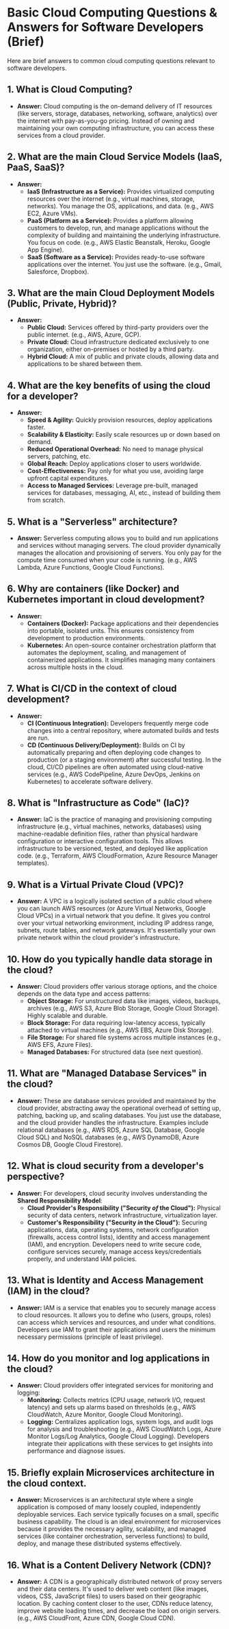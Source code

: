 # Basic Cloud Computing Questions & Answers for Software Developers (Brief)

Here are brief answers to common cloud computing questions relevant to software developers.

## 1. What is Cloud Computing?
*   **Answer:** Cloud computing is the on-demand delivery of IT resources (like servers, storage, databases, networking, software, analytics) over the internet with pay-as-you-go pricing. Instead of owning and maintaining your own computing infrastructure, you can access these services from a cloud provider.

## 2. What are the main Cloud Service Models (IaaS, PaaS, SaaS)?
*   **Answer:**
    *   **IaaS (Infrastructure as a Service):** Provides virtualized computing resources over the internet (e.g., virtual machines, storage, networks). You manage the OS, applications, and data. (e.g., AWS EC2, Azure VMs).
    *   **PaaS (Platform as a Service):** Provides a platform allowing customers to develop, run, and manage applications without the complexity of building and maintaining the underlying infrastructure. You focus on code. (e.g., AWS Elastic Beanstalk, Heroku, Google App Engine).
    *   **SaaS (Software as a Service):** Provides ready-to-use software applications over the internet. You just use the software. (e.g., Gmail, Salesforce, Dropbox).

## 3. What are the main Cloud Deployment Models (Public, Private, Hybrid)?
*   **Answer:**
    *   **Public Cloud:** Services offered by third-party providers over the public internet. (e.g., AWS, Azure, GCP).
    *   **Private Cloud:** Cloud infrastructure dedicated exclusively to one organization, either on-premises or hosted by a third party.
    *   **Hybrid Cloud:** A mix of public and private clouds, allowing data and applications to be shared between them.

## 4. What are the key benefits of using the cloud for a developer?
*   **Answer:**
    *   **Speed & Agility:** Quickly provision resources, deploy applications faster.
    *   **Scalability & Elasticity:** Easily scale resources up or down based on demand.
    *   **Reduced Operational Overhead:** No need to manage physical servers, patching, etc.
    *   **Global Reach:** Deploy applications closer to users worldwide.
    *   **Cost-Effectiveness:** Pay only for what you use, avoiding large upfront capital expenditures.
    *   **Access to Managed Services:** Leverage pre-built, managed services for databases, messaging, AI, etc., instead of building them from scratch.

## 5. What is a "Serverless" architecture?
*   **Answer:** Serverless computing allows you to build and run applications and services without managing servers. The cloud provider dynamically manages the allocation and provisioning of servers. You only pay for the compute time consumed when your code is running. (e.g., AWS Lambda, Azure Functions, Google Cloud Functions).

## 6. Why are containers (like Docker) and Kubernetes important in cloud development?
*   **Answer:**
    *   **Containers (Docker):** Package applications and their dependencies into portable, isolated units. This ensures consistency from development to production environments.
    *   **Kubernetes:** An open-source container orchestration platform that automates the deployment, scaling, and management of containerized applications. It simplifies managing many containers across multiple hosts in the cloud.

## 7. What is CI/CD in the context of cloud development?
*   **Answer:**
    *   **CI (Continuous Integration):** Developers frequently merge code changes into a central repository, where automated builds and tests are run.
    *   **CD (Continuous Delivery/Deployment):** Builds on CI by automatically preparing and often deploying code changes to production (or a staging environment) after successful testing.
    In the cloud, CI/CD pipelines are often automated using cloud-native services (e.g., AWS CodePipeline, Azure DevOps, Jenkins on Kubernetes) to accelerate software delivery.

## 8. What is "Infrastructure as Code" (IaC)?
*   **Answer:** IaC is the practice of managing and provisioning computing infrastructure (e.g., virtual machines, networks, databases) using machine-readable definition files, rather than physical hardware configuration or interactive configuration tools. This allows infrastructure to be versioned, tested, and deployed like application code. (e.g., Terraform, AWS CloudFormation, Azure Resource Manager templates).

## 9. What is a Virtual Private Cloud (VPC)?
*   **Answer:** A VPC is a logically isolated section of a public cloud where you can launch AWS resources (or Azure Virtual Networks, Google Cloud VPCs) in a virtual network that you define. It gives you control over your virtual networking environment, including IP address range, subnets, route tables, and network gateways. It's essentially your own private network within the cloud provider's infrastructure.

## 10. How do you typically handle data storage in the cloud?
*   **Answer:** Cloud providers offer various storage options, and the choice depends on the data type and access patterns:
    *   **Object Storage:** For unstructured data like images, videos, backups, archives (e.g., AWS S3, Azure Blob Storage, Google Cloud Storage). Highly scalable and durable.
    *   **Block Storage:** For data requiring low-latency access, typically attached to virtual machines (e.g., AWS EBS, Azure Disk Storage).
    *   **File Storage:** For shared file systems across multiple instances (e.g., AWS EFS, Azure Files).
    *   **Managed Databases:** For structured data (see next question).

## 11. What are "Managed Database Services" in the cloud?
*   **Answer:** These are database services provided and maintained by the cloud provider, abstracting away the operational overhead of setting up, patching, backing up, and scaling databases. You just use the database, and the cloud provider handles the infrastructure. Examples include relational databases (e.g., AWS RDS, Azure SQL Database, Google Cloud SQL) and NoSQL databases (e.g., AWS DynamoDB, Azure Cosmos DB, Google Cloud Firestore).

## 12. What is cloud security from a developer's perspective?
*   **Answer:** For developers, cloud security involves understanding the **Shared Responsibility Model**:
    *   **Cloud Provider's Responsibility ("Security *of* the Cloud"):** Physical security of data centers, network infrastructure, virtualization layer.
    *   **Customer's Responsibility ("Security *in* the Cloud"):** Securing applications, data, operating systems, network configuration (firewalls, access control lists), identity and access management (IAM), and encryption.
    Developers need to write secure code, configure services securely, manage access keys/credentials properly, and understand IAM policies.

## 13. What is Identity and Access Management (IAM) in the cloud?
*   **Answer:** IAM is a service that enables you to securely manage access to cloud resources. It allows you to define who (users, groups, roles) can access which services and resources, and under what conditions. Developers use IAM to grant their applications and users the minimum necessary permissions (principle of least privilege).

## 14. How do you monitor and log applications in the cloud?
*   **Answer:** Cloud providers offer integrated services for monitoring and logging:
    *   **Monitoring:** Collects metrics (CPU usage, network I/O, request latency) and sets up alarms based on thresholds (e.g., AWS CloudWatch, Azure Monitor, Google Cloud Monitoring).
    *   **Logging:** Centralizes application logs, system logs, and audit logs for analysis and troubleshooting (e.g., AWS CloudWatch Logs, Azure Monitor Logs/Log Analytics, Google Cloud Logging).
    Developers integrate their applications with these services to get insights into performance and diagnose issues.

## 15. Briefly explain Microservices architecture in the cloud context.
*   **Answer:** Microservices is an architectural style where a single application is composed of many loosely coupled, independently deployable services. Each service typically focuses on a small, specific business capability. The cloud is an ideal environment for microservices because it provides the necessary agility, scalability, and managed services (like container orchestration, serverless functions) to build, deploy, and manage these distributed systems effectively.

## 16. What is a Content Delivery Network (CDN)?
*   **Answer:** A CDN is a geographically distributed network of proxy servers and their data centers. It's used to deliver web content (like images, videos, CSS, JavaScript files) to users based on their geographic location. By caching content closer to the user, CDNs reduce latency, improve website loading times, and decrease the load on origin servers. (e.g., AWS CloudFront, Azure CDN, Google Cloud CDN).
